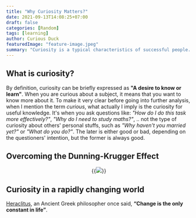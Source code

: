 ```yaml
---
title: "Why Curiosity Matters?"
date: 2021-09-13T14:08:25+07:00
draft: false
categories: [Random]
tags: [learning]
author: Curious Duck
featuredImage: "feature-image.jpeg"
summary: "Curiosity is a typical characteristics of successful people. Without being curious, we won't question, no answer is found, and we learn nothing. Let's discuss the utmost importance of it"
---
```


<!-- Outline:

- Statement: What is curiosity?, distinguish between being curious with knowledge and personal stuffs
- The important of curiosity in learning and an illustration with DKE
- Curiosity in a rapidly changing world -->

## What is curiosity?

By definition, curiosity can be briefly expressed as **"A desire to know or learn"**. When you are curious about a subject, it means that you want to know more about it. To make it very clear before going into further analysis, when I mention the term _curious_, what actually I imply is the curiosity for useful knowledge. It's when you ask questions like: _"How do I do this task more effectively?"_, _"Why do I need to study maths?"_, .. not the type of curiosity about others' personal stuffs, such as _"Why haven't you married yet?"_ or _"What do you do?"_. The later is either good or bad, depending on the questioners' intention, but the former is always good.

## Overcoming the Dunning-Krugger Effect





<center> {{<image src="DKE-large.png" src_s="DKE-small.png" caption="The Dunning-Krugger wiggle">}} </center>

## Curiosity in a rapidly changing world
<a href="https://en.wikipedia.org/wiki/Heraclitus">Heraclitus</a>, an Ancient Greek philosopher once said, **“Change is the only constant in life”**.

